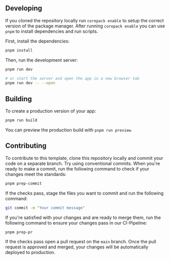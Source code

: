 ## Developing

If you cloned the repository locally run `corepack enable` to setup the correct version of the package manager. After running `corepack enable` you can use `pnpm` to install dependencies and run scripts.

First, install the dependencies:

```bash
pnpm install
```

Then, run the development server:

```bash
pnpm run dev

# or start the server and open the app in a new browser tab
pnpm run dev -- --open
```

## Building

To create a production version of your app:

```bash
pnpm run build
```

You can preview the production build with `pnpm run preview`.

## Contributing

To contribute to this template, clone this repository locally and commit your code on a separate branch. Try using conventional commits. When you're ready to make a commit, run the following command to check if your changes meet the standards:

```bash
pnpm prep-commit
```

If the checks pass, stage the files you want to commit and run the following command:

```bash
git commit -m "Your commit message"
```

If you're satisfied with your changes and are ready to merge them, run the following command to ensure your changes pass in our CI-Pipeline:

```bash
pnpm prep-pr
```

If the checks pass open a pull request on the `main` branch. Once the pull request is approved and merged, your changes will be automatically deployed to production.

